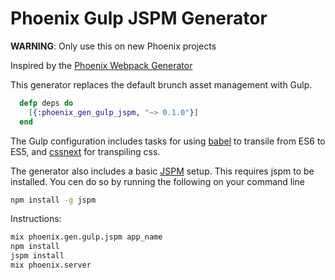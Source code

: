 Phoenix Gulp JSPM Generator
==============

__WARNING__: Only use this on new Phoenix projects

Inspired by the [Phoenix Webpack Generator](https://github.com/BrewhouseTeam/phoenix_gen_webpack)

This generator replaces the default brunch asset management with Gulp.

```elixir
  defp deps do
    [{:phoenix_gen_gulp_jspm, "~> 0.1.0"}]
  end
```

The Gulp configuration includes tasks for using [babel](https://babeljs.io/) to transile from ES6 to ES5, and [cssnext](http://cssnext.io/) for transpiling css.

The generator also includes a basic [JSPM](http://jspm.io/) setup. This requires jspm to be installed. You cen do so by running the following on your command line

```bash
npm install -g jspm
``` 

Instructions:
```bash
mix phoenix.gen.gulp.jspm app_name
npm install
jspm install
mix phoenix.server
```